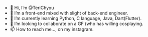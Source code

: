 - 👋 Hi, I’m @TeriChyou
- 👀 I’m a front-end mixed with slight of back-end engineer.
- 🌱 I’m currently learning Python, C language, Java, Dart(Flutter).
- 💞️ I’m looking to collaborate on a GF (who has willing cosplaying.
- 📫 How to reach me..., on my instagram.

<!---
TeriChyou/TeriChyou is a ✨ special ✨ repository because its `README.md` (this file) appears on your GitHub profile.
You can click the Preview link to take a look at your changes.
--->
